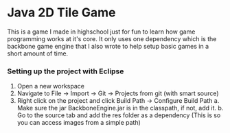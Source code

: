 # Java 2D Tile Game
This is a game I made in highschool just for fun to learn how game programming works at it's core. It only uses one dependency which is the backbone game engine that I also wrote to help setup basic games in a short amount of time. 

### Setting up the project with Eclipse
1. Open a new workspace 
2. Navigate to File -> Import -> Git -> Projects from git (with smart source)
3. Right click on the project and click Build Path -> Configure Build Path
	a. Make sure the jar BackboneEngine.jar is in the classpath, if not, add it.
	b. Go to the source tab and add the res folder as a dependency (This is so you can access images from a simple path)
